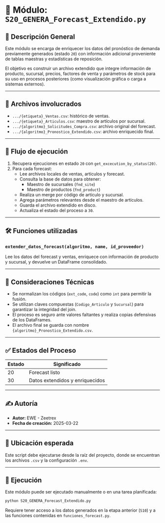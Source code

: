 # 🧮 Módulo: `S20_GENERA_Forecast_Extendido.py`

## 🧾 Descripción General

Este módulo se encarga de enriquecer los datos del pronóstico de demanda previamente generados (estado `20`) con información adicional proveniente de tablas maestras y estadísticas de reposición.

El objetivo es construir un archivo extendido que integre información de producto, sucursal, precios, factores de venta y parámetros de stock para su uso en procesos posteriores (como visualización gráfica o carga a sistemas externos).

---

## 📂 Archivos involucrados

- `.../{etiqueta}_Ventas.csv`: histórico de ventas.
- `.../{etiqueta}_Articulos.csv`: maestro de artículos por sucursal.
- `.../{algoritmo}_Solicitudes_Compra.csv`: archivo original del forecast.
- `.../{algoritmo}_Pronostico_Extendido.csv`: archivo enriquecido final.

---

## 🔄 Flujo de ejecución

1. Recupera ejecuciones en estado `20` con `get_excecution_by_status(20)`.
2. Para cada forecast:
   - Lee archivos locales de ventas, artículos y forecast.
   - Consulta la base de datos para obtener:
     - Maestro de sucursales (`fnd_site`)
     - Maestro de productos (`fnd_product`)
   - Realiza un merge por código de artículo y sucursal.
   - Agrega parámetros relevantes desde el maestro de artículos.
   - Guarda el archivo extendido en disco.
   - Actualiza el estado del proceso a `30`.

---

## 🛠 Funciones utilizadas

### `extender_datos_forecast(algoritmo, name, id_proveedor)`
Lee los datos del forecast y ventas, enriquece con información de producto y sucursal, y devuelve un DataFrame consolidado.

---

## 🧠 Consideraciones Técnicas

- Se normalizan los códigos (`ext_code`, `code`) como `int` para permitir la fusión.
- Se utilizan claves compuestas (`Codigo_Articulo` y `Sucursal`) para garantizar la integridad del join.
- El proceso es seguro ante valores faltantes y realiza copias defensivas de los DataFrames.
- El archivo final se guarda con nombre `{algoritmo}_Pronostico_Extendido.csv`.

---

## ✅ Estados del Proceso

| Estado | Significado                            |
|--------|----------------------------------------|
| 20     | Forecast listo                         |
| 30     | Datos extendidos y enriquecidos        |

---

## ✍️ Autoría

- **Autor:** EWE - Zeetrex  
- **Fecha de creación:** 2025-03-22

---

## 📁 Ubicación esperada

Este script debe ejecutarse desde la raíz del proyecto, donde se encuentran los archivos `.csv` y la configuración `.env`.

---

## 🚀 Ejecución

Este módulo puede ser ejecutado manualmente o en una tarea planificada:

```bash
python S20_GENERA_Forecast_Extendido.py
```

Requiere tener acceso a los datos generados en la etapa anterior (`S10`) y a las funciones contenidas en `funciones_forecast.py`.